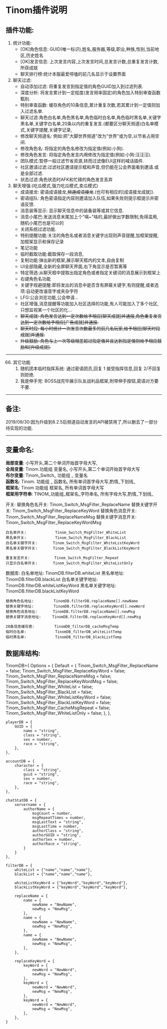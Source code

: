 # Tinom插件说明

## 插件功能:

1. 统计功能:
    - [OK]角色信息: GUID(唯一标识),姓名,服务器,等级,职业,种族,性别,当前地区,历史姓名
    - [OK]发言信息: 上次发言内容,上次发言时间,总发言计数,总重复发言计数,所获成就
    - 聊天排行榜:统计本服最爱唠嗑的前几名显示于设置界面
2. 聊天过滤:
    - 自动添加过滤: 将重复发言到指定值的角色GUID加入到过滤列表.
    - 深度分析: 将发言累计到一定程度(发言频率固定)的角色加入特别审查函数甄别.
    - 特别审查函数: 缓存角色的10条信息,累计重复次数,若其累计到一定值则加入过滤名单.
    - 聊天过滤:角色白名单,角色黑名单,角色临时白名单,角色临时黑名单,关键字黑名单,关键字白名单,20条以内的重复发言.(都要区分聊天频道)白名单模式,关键字提醒,关键字记录,
    - 修改聊天频道名: 例如:把"大脚世界频道"改为"世界"或为空,以节省占用空间.
    - 修改角色名: 将指定的角色名修改为指定值(例如:小狗).
    - 修改角色发言: 将指定角色发言内用修改为指定值(例如:小狗:汪汪汪).
    - 团队模式:暂停一般过滤节省资源,转而过滤像EUI这样的喊话插件.
    - 社区邀请过滤:过滤社区邀请提示框和声音,但仍能在公会界面看到邀请.或是全部过滤.
    - 状态过滤:角色状态时AFK和忙碌的角色发言丢弃
3. 聊天增强:(吃瓜模式,强力吃瓜模式,卖瓜模式)
    - 成语接龙: 密语成语接龙,~~频道成语接龙~~.(也可有相应的[成语接龙成就]).
    - 密语组队: 角色密语指定内容则邀请加入队伍,如果失败则提示框提示并密语反馈.
    - 消息装等显示: 显示聊天信息中的装备装等或其它信息.
    - 消息小尾巴:发送消息末尾加上个"嗝~"啥的,最好做出字数限制,免得滥用,随机小尾巴也是可以的
    - 关闭系统过滤功能.
    - 特别提醒功能:关注的角色名或者消息关键字出现则声音提醒,加框架提醒,加框架显示和保存记录
    - 笔记功能
    - 临时截取功能:截取保存一段消息,
    - 复制功能:弹出新的框架,展示聊天框内的文本,自由复制
    - UI全部隐藏,全新的全屏聊天界面,右下角显示是否暂离等
    - 特定筛选:从聊天框中提取出指定角色或者指定关键词的消息展示到框架上
    - 右键角色名功能
    - 关键字规避提醒:即将发出的消息中是否含有屏蔽关键字,有则提醒,或者选项:自动更改谐音字或夹杂字符
    - LFG:公会浏览功能,公会申请...
    - 社区增强,消息提醒等功能加入社区选择的功能,有人可能加入了多个社区,只想监视某一个社区的化...
    - ~~聊天成就: 角色发言达到一定次数给予相应[聊天成就]并通报,角色重复发言达到一定次数给予相应[广告成就]并通报.~~
    - ~~聊天时段: 每小时统计一次发言次数最多的前几名玩家,给予相应[聊天时段成就]并通报.~~
    - ~~升级鼓励: 角色与上一次等级相差超过指定值并且达到指定值则给予相应鼓励和[升级成就].~~

***

66. 其它功能
    1.  随机团本临时指挥系统: 通过密语团员,回复 1 接受指挥信息,回复 2/不回复 则拒绝.
    2.  我是伸手党: BOSS战完毕展示队友战利品框架,附带伸手按钮,密语对方要不要.

***
## 备注:
2019/09/30:因为升级到8.2.5后频道自动发言的API被禁用了,所以删去了一部分待实现的功能.

***

## 变量命名:
**局部变量**: 小写开头,第二个单词开始首字母大写,  
**全局变量**: Tinom.功能组 变量名, 小写开头,第二个单词开始首字母大写  
**布尔变量**: Tinom_Switch_   功能组   _   变量名  
**函数名**: Tinom.   功能组   _   函数名, 所有单词首字母大写,酌情_下划线_  
**框架名**: Tinom  功能组  框架名, 所有单词首字母大写  
**框架用字符串**: TINOM_功能组_框架名_字符串名, 所有字母大写,酌情_下划线_

开关:
    替换角色名开关:         Tinom_Switch_MsgFilter_ReplaceName
    替换关键字开关:         Tinom_Switch_MsgFilter_ReplaceKeyWord
    替换角色消息开关:       Tinom_Switch_MsgFilter_ReplaceNameMsg
    替换关键字消息开关:     Tinom_Switch_MsgFilter_ReplaceKeyWordMsg

    白名单开关:             Tinom_Switch_MsgFilter_WhiteList
    黑名单开关:             Tinom_Switch_MsgFilter_BlackList
    白名单关键字开关:       Tinom_Switch_MsgFilter_WhiteListKeyWord
    黑名单关键字开关:       Tinom_Switch_MsgFilter_BlackListKeyWord

    重复发言开关:           Tinom_Switch_MsgFilter_Repeat
    只显示白名单开关:       Tinom_Switch_MsgFilter_WhiteListOnly

数据库:
    白名单地址:             TinomDB.filterDB.whiteList
    黑名单地址:             TinomDB.filterDB.blackList
    白名单关键字地址:       TinomDB.filterDB.whiteListKeyWord
    黑名单关键字地址:       TinomDB.filterDB.blackListKeyWord

    替换角色名地址:         TinomDB.filterDB.replaceName[].newName
    替换关键字地址:         TinomDB.filterDB.replaceKeyWord[].newWord
    替换角色消息地址:       TinomDB.filterDB.replaceName[].newMsg
    替换关键字消息地址:     TinomDB.filterDB.replaceKeyWord[].newMsg

    20条信息缓存表:         TinomDB_filterDB_cacheMsgTemp
    临时白名单:             TinomDB_filterDB_whiteListTemp
    临时黑名单:             TinomDB_filterDB_blackListTemp

## 数据库结构:

TinomDB={
    Options = {
        Default = {
            Tinom_Switch_MsgFilter_ReplaceName = false;
            Tinom_Switch_MsgFilter_ReplaceKeyWord = false;
            Tinom_Switch_MsgFilter_ReplaceNameMsg = false;
            Tinom_Switch_MsgFilter_ReplaceKeyWordMsg = false;
            Tinom_Switch_MsgFilter_WhiteList = false;
            Tinom_Switch_MsgFilter_BlackList = false;
            Tinom_Switch_MsgFilter_WhiteListKeyWord = false;
            Tinom_Switch_MsgFilter_BlackListKeyWord = false;
            Tinom_Switch_MsgFilter_CacheMsgRepeat = false;
            Tinom_Switch_MsgFilter_WhiteListOnly = false;
        },
    },

    playerDB = {
        GUID = {
            name = "string",
            class = "string",
            sex = number,
            race = "string",
        },
    },

    accountDB = {
        character = {
            class = "string",
            guid = "string",
            sex = number,
            race = "string",
        },
    },

    chatStatDB = {
        servername = {
            authorName = {
                msgCount = number,
                msgRepeatTimes = number,
                msgLastText = "string",
                msgLastTime = number,
                authorClass = "string",
                authorGUID = "string",
                authorSex = number,
                authorRace = "string",
            }
        }
    },

    filterDB = {
        whiteList = {"name","name","name"},
        blackList = {"name","name","name"},

        whiteListKeyWord = {"keyWord","keyWord","keyWord"},
        blackListKeyWord = {"keyWord","keyWord","keyWord"},

        replaceName = {
            name = {
                newName = "NewName",
                newMsg = "NewMsg",
            },
            name = {
                newName = "NewName",
                newMsg = "NewMsg",
            },
            name = {
                newName = "NewName",
                newMsg = "NewMsg",
            },
        },
        
        replaceKeyWord = {
            keyWord = {
                newWord = "NewWord",
                newMsg = "NewMsg",   
            },
            keyWord = {
                newWord = "NewWord",
                newMsg = "NewMsg",   
            },
            keyWord = {
                newWord = "NewWord",
                newMsg = "NewMsg",   
            },
        },
    }
